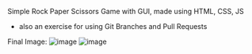 Simple Rock Paper Scissors Game with GUI, made using HTML, CSS, JS

- also an exercise for using Git Branches and Pull Requests

Final Image:
![image](https://github.com/kronjuvel1/top-rockpaperscissors-JS/assets/98591107/78b4bfa5-dda0-41a5-8390-4434e451ca09)
![image](https://github.com/kronjuvel1/top-rockpaperscissors-JS/assets/98591107/e9e2483e-4e5e-4701-934e-dc1cb39ea163)
